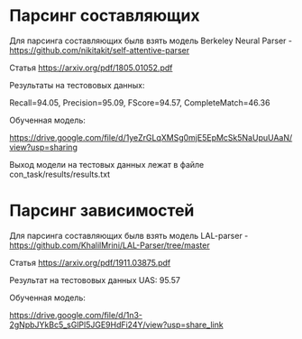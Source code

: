 # Парсинг составляющих

Для парсинга составляющих былв взять модель Berkeley Neural Parser - https://github.com/nikitakit/self-attentive-parser

Статья https://arxiv.org/pdf/1805.01052.pdf


Результаты на тестововых данных:

Recall=94.05, Precision=95.09, FScore=94.57, CompleteMatch=46.36

Обученная модель:

https://drive.google.com/file/d/1yeZrGLqXMSg0mjE5EpMcSk5NaUpuUAaN/view?usp=sharing

Выход модели на тестовых данных лежат в файле con_task/results/results.txt

# Парсинг зависимостей 

Для парсинга составляющих былв взять модель LAL-parser - https://github.com/KhalilMrini/LAL-Parser/tree/master

Статья https://arxiv.org/pdf/1911.03875.pdf

Результат на тестововых данных UAS: 95.57

Обученная модель:

https://drive.google.com/file/d/1n3-2gNpbJYkBc5_sGlPl5JGE9HdFi24Y/view?usp=share_link
